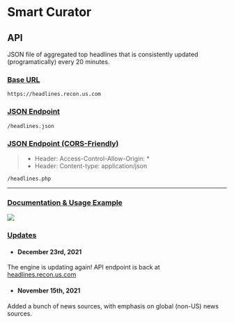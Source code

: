 # Smart Curator

## API

JSON file of aggregated top headlines that is consistently updated (programatically) every 20 minutes. 

### <ins>__Base URL__</ins>
`https://headlines.recon.us.com`

### <ins>__JSON Endpoint__</ins>
`/headlines.json`

### <ins>__JSON Endpoint (CORS-Friendly)__</ins>
> + Header: Access-Control-Allow-Origin: *
> + Header: Content-type: application/json

`/headlines.php`

---
### [<ins>__Documentation & Usage Example__</ins>](https://headlines.recon.us.com)

![](https://i.ibb.co/yq2Q7Vd/ezgif-6-46b4d3dfbf3c.gif)

### <ins>Updates</ins>

- #### December 23rd, 2021 
The engine is updating again! 
API endpoint is back at [headlines.recon.us.com](https://headlines.recon.us.com/headlines.json)

- #### November 15th, 2021 
Added a bunch of news sources, with emphasis on global (non-US) news sources.
